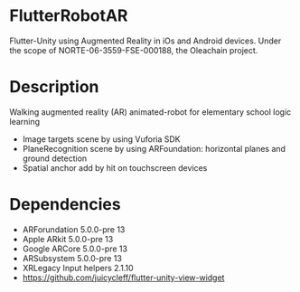 # FlutterRobotAR
 Flutter-Unity using Augmented Reality in iOs and Android devices. 
 Under the scope of NORTE-06-3559-FSE-000188, the Oleachain project.

# Description
Walking augmented reality (AR) animated-robot for elementary school logic learning

- Image targets scene by using Vuforia SDK  
- PlaneRecognition scene by using ARFoundation: horizontal planes and ground detection
- Spatial anchor add by hit on touchscreen devices

# Dependencies

- ARForundation 5.0.0-pre 13
- Apple ARkit  5.0.0-pre 13
- Google ARCore  5.0.0-pre 13
- ARSubsystem  5.0.0-pre 13
- XRLegacy Input helpers 2.1.10
- https://github.com/juicycleff/flutter-unity-view-widget
